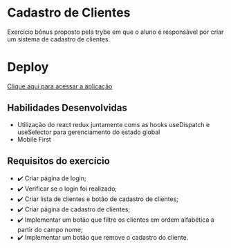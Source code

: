 # Cadastro de Clientes

  Exercício bônus proposto pela trybe em que o aluno é responsável por criar um sistema de cadastro de clientes.
 
# Deploy

  [Clique aqui para acessar a aplicação](https://main.daeijacgfekzp.amplifyapp.com/)
  
## Habilidades Desenvolvidas

- Utilização do react redux juntamente coms as hooks useDispatch e useSelector para gerenciamento do estado global
- Mobile First

## Requisitos do exercício

- :heavy_check_mark: Criar página de login;
- :heavy_check_mark: Verificar se o login foi realizado;
- :heavy_check_mark: Criar lista de clientes e botão de cadastro de clientes;
- :heavy_check_mark: Criar página de cadastro de clientes;
- :heavy_check_mark: Implementar um botão que filtre os clientes em ordem alfabética a partir do campo nome;
- :heavy_check_mark: Implementar um botão que remove o cadastro do cliente.



